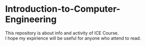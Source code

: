 # Introduction-to-Computer-Engineering

This repository is about info and activity of ICE Course.  
I hope my expirience will be useful for anyone who attend to read.
